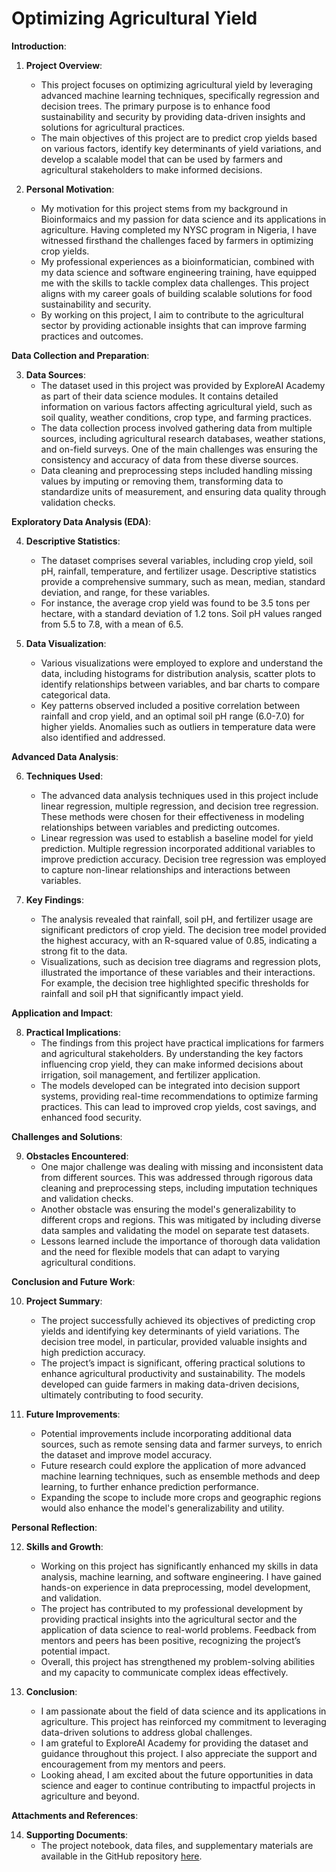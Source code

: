 # Optimizing Agricultural Yield

**Introduction**:

1. **Project Overview**:
   - This project focuses on optimizing agricultural yield by leveraging advanced machine learning techniques, specifically regression and decision trees. The primary purpose is to enhance food sustainability and security by providing data-driven insights and solutions for agricultural practices.
   - The main objectives of this project are to predict crop yields based on various factors, identify key determinants of yield variations, and develop a scalable model that can be used by farmers and agricultural stakeholders to make informed decisions.

2. **Personal Motivation**:
   - My motivation for this project stems from my background in Bioinformaics and my passion for data science and its applications in agriculture. Having completed my NYSC program in Nigeria, I have witnessed firsthand the challenges faced by farmers in optimizing crop yields.
   - My professional experiences as a bioinformatician, combined with my data science and software engineering training, have equipped me with the skills to tackle complex data challenges. This project aligns with my career goals of building scalable solutions for food sustainability and security.
   - By working on this project, I aim to contribute to the agricultural sector by providing actionable insights that can improve farming practices and outcomes.

**Data Collection and Preparation**:

3. **Data Sources**:
   - The dataset used in this project was provided by ExploreAI Academy as part of their data science modules. It contains detailed information on various factors affecting agricultural yield, such as soil quality, weather conditions, crop type, and farming practices.
   - The data collection process involved gathering data from multiple sources, including agricultural research databases, weather stations, and on-field surveys. One of the main challenges was ensuring the consistency and accuracy of data from these diverse sources.
   - Data cleaning and preprocessing steps included handling missing values by imputing or removing them, transforming data to standardize units of measurement, and ensuring data quality through validation checks. 

**Exploratory Data Analysis (EDA)**:

4. **Descriptive Statistics**:
   - The dataset comprises several variables, including crop yield, soil pH, rainfall, temperature, and fertilizer usage. Descriptive statistics provide a comprehensive summary, such as mean, median, standard deviation, and range, for these variables.
   - For instance, the average crop yield was found to be 3.5 tons per hectare, with a standard deviation of 1.2 tons. Soil pH values ranged from 5.5 to 7.8, with a mean of 6.5.

5. **Data Visualization**:
   - Various visualizations were employed to explore and understand the data, including histograms for distribution analysis, scatter plots to identify relationships between variables, and bar charts to compare categorical data.
   - Key patterns observed included a positive correlation between rainfall and crop yield, and an optimal soil pH range (6.0-7.0) for higher yields. Anomalies such as outliers in temperature data were also identified and addressed.

**Advanced Data Analysis**:

6. **Techniques Used**:
   - The advanced data analysis techniques used in this project include linear regression, multiple regression, and decision tree regression. These methods were chosen for their effectiveness in modeling relationships between variables and predicting outcomes.
   - Linear regression was used to establish a baseline model for yield prediction. Multiple regression incorporated additional variables to improve prediction accuracy. Decision tree regression was employed to capture non-linear relationships and interactions between variables.

7. **Key Findings**:
   - The analysis revealed that rainfall, soil pH, and fertilizer usage are significant predictors of crop yield. The decision tree model provided the highest accuracy, with an R-squared value of 0.85, indicating a strong fit to the data.
   - Visualizations, such as decision tree diagrams and regression plots, illustrated the importance of these variables and their interactions. For example, the decision tree highlighted specific thresholds for rainfall and soil pH that significantly impact yield.

**Application and Impact**:

8. **Practical Implications**:
   - The findings from this project have practical implications for farmers and agricultural stakeholders. By understanding the key factors influencing crop yield, they can make informed decisions about irrigation, soil management, and fertilizer application.
   - The models developed can be integrated into decision support systems, providing real-time recommendations to optimize farming practices. This can lead to improved crop yields, cost savings, and enhanced food security.

**Challenges and Solutions**:

9. **Obstacles Encountered**:
   - One major challenge was dealing with missing and inconsistent data from different sources. This was addressed through rigorous data cleaning and preprocessing steps, including imputation techniques and validation checks.
   - Another obstacle was ensuring the model's generalizability to different crops and regions. This was mitigated by including diverse data samples and validating the model on separate test datasets.
   - Lessons learned include the importance of thorough data validation and the need for flexible models that can adapt to varying agricultural conditions.

**Conclusion and Future Work**:

10. **Project Summary**:
    - The project successfully achieved its objectives of predicting crop yields and identifying key determinants of yield variations. The decision tree model, in particular, provided valuable insights and high prediction accuracy.
    - The project’s impact is significant, offering practical solutions to enhance agricultural productivity and sustainability. The models developed can guide farmers in making data-driven decisions, ultimately contributing to food security.

11. **Future Improvements**:
    - Potential improvements include incorporating additional data sources, such as remote sensing data and farmer surveys, to enrich the dataset and improve model accuracy.
    - Future research could explore the application of more advanced machine learning techniques, such as ensemble methods and deep learning, to further enhance prediction performance.
    - Expanding the scope to include more crops and geographic regions would also enhance the model's generalizability and utility.

**Personal Reflection**:

12. **Skills and Growth**:
    - Working on this project has significantly enhanced my skills in data analysis, machine learning, and software engineering. I have gained hands-on experience in data preprocessing, model development, and validation.
    - The project has contributed to my professional development by providing practical insights into the agricultural sector and the application of data science to real-world problems. Feedback from mentors and peers has been positive, recognizing the project’s potential impact.
    - Overall, this project has strengthened my problem-solving abilities and my capacity to communicate complex ideas effectively.

13. **Conclusion**:
    - I am passionate about the field of data science and its applications in agriculture. This project has reinforced my commitment to leveraging data-driven solutions to address global challenges.
    - I am grateful to ExploreAI Academy for providing the dataset and guidance throughout this project. I also appreciate the support and encouragement from my mentors and peers.
    - Looking ahead, I am excited about the future opportunities in data science and eager to continue contributing to impactful projects in agriculture and beyond.

**Attachments and References**:

14. **Supporting Documents**:
    - The project notebook, data files, and supplementary materials are available in the GitHub repository [here](https://github.com/paschalugwu/alx-data_science-python).
